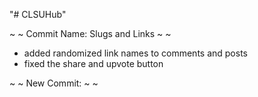 "# CLSUHub" 

~ ~ Commit Name: Slugs and Links ~ ~
- added randomized link names to comments and posts
- fixed the share and upvote button


~ ~ New Commit: ~ ~
